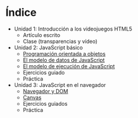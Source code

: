 # Índice

- Unidad 1: Introducción a los videojuegos HTML5
    - Artículo escrito
    - Clase (transparencias y vídeo)
- Unidad 2: JavaScript básico
    - [Programación orientada a objetos](02-javascript/0201-programacion-orientada-a-objetos/articulo.md)
    - [El modelo de datos de JavaScript](02-javascript/0202-el-modelo-de-datos-de-javascript/articulo.md)
    - [El modelo de ejecución de JavaScript](02-javascript/0203-el-modelo-de-ejecucion-de-javascript/articulo.md)
    - Ejercicios guiado
    - Práctica
- Unidad 3: JavaScript en el navegador
    - [Navegador y DOM](03-javascript-en-el-navegador/0301-dom/articulo.md)
    - [Canvas](03-javascript-en-el-navegador/0302-canvas/articulo.md)
    - Ejercicios guiados
    - Práctica
